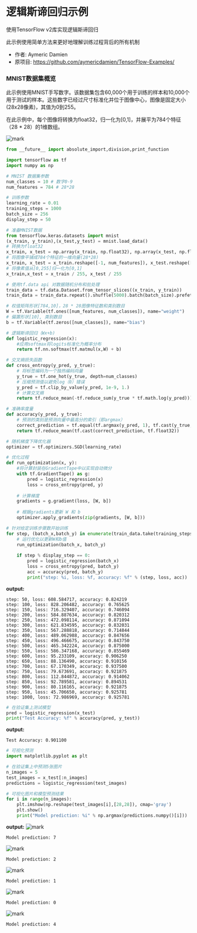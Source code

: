 # 逻辑斯谛回归示例
使用TensorFlow v2库实现逻辑斯谛回归

此示例使用简单方法来更好地理解训练过程背后的所有机制

- 作者: Aymeric Damien
- 原项目: https://github.com/aymericdamien/TensorFlow-Examples/

### MNIST数据集概览
此示例使用MNIST手写数字。该数据集包含60,000个用于训练的样本和10,000个用于测试的样本。这些数字已经过尺寸标准化并位于图像中心，图像是固定大小(28x28像素)，其值为0到255。

在此示例中，每个图像将转换为float32，归一化为[0,1]，并展平为784个特征（28 * 28）的1维数组。

![mark](http://qiniu.aihubs.net/blog/20190906/gcuRlsD0T2Et.png?imageslim)

```python
from __future__ import absolute_import,division,print_function

import tensorflow as tf
import numpy as np
```

```python
# MNIST 数据集参数
num_classes = 10 # 数字0-9
num_features = 784 # 28*28

# 训练参数
learning_rate = 0.01
training_steps = 1000
batch_size = 256
display_step = 50
```


```python
# 准备MNIST数据
from tensorflow.keras.datasets import mnist
(x_train, y_train),(x_test,y_test) = mnist.load_data()
# 转换为float32
x_train, x_test = np.array(x_train, np.float32), np.array(x_test, np.float32)
# 将图像平铺成784个特征的一维向量(28*28)
x_train, x_test = x_train.reshape([-1, num_features]), x_test.reshape([-1, num_features])
# 将像素值从[0,255]归一化为[0,1]
x_train,x_test = x_train / 255, x_test / 255
```


```python
# 使用tf.data api 对数据随机分布和批处理
train_data = tf.data.Dataset.from_tensor_slices((x_train, y_train))
train_data = train_data.repeat().shuffle(5000).batch(batch_size).prefetch(1)
```


```python
# 权值矩阵形状[784,10]，28 * 28图像特征数和类别数目
W = tf.Variable(tf.ones([num_features, num_classes]), name="weight")
# 偏置形状[10], 类别数目
b = tf.Variable(tf.zeros([num_classes]), name="bias")

# 逻辑斯谛回归（Wx+b)
def logistic_regression(x):
    #应用softmax将logits标准化为概率分布
    return tf.nn.softmax(tf.matmul(x,W) + b)

# 交叉熵损失函数
def cross_entropy(y_pred, y_true):
    # 将标签编码为一个独热编码向量
    y_true = tf.one_hot(y_true, depth=num_classes)
    # 压缩预测值以避免log（0）错误
    y_pred = tf.clip_by_value(y_pred, 1e-9, 1.)
    # 计算交叉熵
    return tf.reduce_mean(-tf.reduce_sum(y_true * tf.math.log(y_pred)))

# 准确率度量
def accuracy(y_pred, y_true):
    # 预测的类别是预测向量中最高分的索引（即argmax）
    correct_prediction = tf.equal(tf.argmax(y_pred, 1), tf.cast(y_true, tf.int64))
    return tf.reduce_mean(tf.cast(correct_prediction, tf.float32))

# 随机梯度下降优化器
optimizer = tf.optimizers.SGD(learning_rate)
```


```python
# 优化过程
def run_optimization(x, y):
    #将计算封装在GradientTape中以实现自动微分
    with tf.GradientTape() as g:
        pred = logistic_regression(x)
        loss = cross_entropy(pred, y)
        
    # 计算梯度
    gradients = g.gradient(loss, [W, b])
    
    # 根据gradients更新 W 和 b
    optimizer.apply_gradients(zip(gradients, [W, b]))
```

```python
# 针对给定训练步骤数开始训练
for step, (batch_x,batch_y) in enumerate(train_data.take(training_steps), 1):
    # 运行优化以更新W和b值
    run_optimization(batch_x, batch_y)
    
    if step % display_step == 0:
        pred = logistic_regression(batch_x)
        loss = cross_entropy(pred, batch_y)
        acc = accuracy(pred, batch_y)
        print("step: %i, loss: %f, accuracy: %f" % (step, loss, acc))
```

**output:**
```
step: 50, loss: 608.584717, accuracy: 0.824219
step: 100, loss: 828.206482, accuracy: 0.765625
step: 150, loss: 716.329407, accuracy: 0.746094
step: 200, loss: 584.887634, accuracy: 0.820312
step: 250, loss: 472.098114, accuracy: 0.871094
step: 300, loss: 621.834595, accuracy: 0.832031
step: 350, loss: 567.288818, accuracy: 0.714844
step: 400, loss: 489.062988, accuracy: 0.847656
step: 450, loss: 496.466675, accuracy: 0.843750
step: 500, loss: 465.342224, accuracy: 0.875000
step: 550, loss: 586.347168, accuracy: 0.855469
step: 600, loss: 95.233109, accuracy: 0.906250
step: 650, loss: 88.136490, accuracy: 0.910156
step: 700, loss: 67.170349, accuracy: 0.937500
step: 750, loss: 79.673691, accuracy: 0.921875
step: 800, loss: 112.844872, accuracy: 0.914062
step: 850, loss: 92.789581, accuracy: 0.894531
step: 900, loss: 80.116165, accuracy: 0.921875
step: 950, loss: 45.706650, accuracy: 0.925781
step: 1000, loss: 72.986969, accuracy: 0.925781
```

```python
# 在验证集上测试模型
pred = logistic_regression(x_test)
print("Test Accuracy: %f" % accuracy(pred, y_test))
```

**output:**
```
Test Accuracy: 0.901100
```

```python
# 可视化预测
import matplotlib.pyplot as plt

# 在验证集上中预测5张图片
n_images = 5
test_images = x_test[:n_images]
predictions = logistic_regression(test_images)

# 可视化图片和模型预测结果
for i in range(n_images):
    plt.imshow(np.reshape(test_images[i],[28,28]), cmap='gray')
    plt.show()
    print("Model prediction: %i" % np.argmax(predictions.numpy()[i]))
```

**output:**
![mark](http://qiniu.aihubs.net/blog/20190906/8DccjyQamuS2.png?imageslim)

```
Model prediction: 7
```

![mark](http://qiniu.aihubs.net/blog/20190906/e7g1H1Ut7vpr.png?imageslim)

```
Model prediction: 2
```

![mark](http://qiniu.aihubs.net/blog/20190906/QCE7cTtKKQ9E.png?imageslim)

```
Model prediction: 1
```

![mark](http://qiniu.aihubs.net/blog/20190906/iNNlJ4qEVHId.png?imageslim)

```
Model prediction: 0
```

![mark](http://qiniu.aihubs.net/blog/20190906/Qfzdn4Re7q6d.png?imageslim)


```
Model prediction: 4
```
